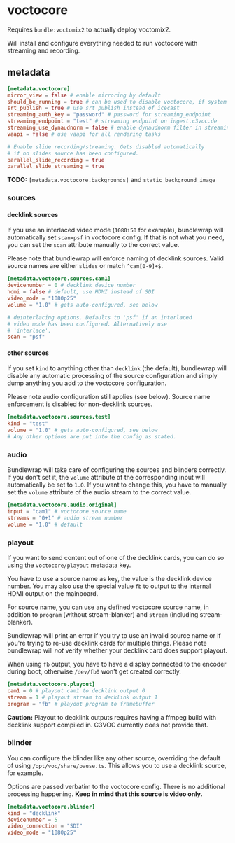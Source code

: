 # voctocore

Requires `bundle:voctomix2` to actually deploy voctomix2.

Will install and configure everything needed to run voctocore with
streaming and recording.

## metadata
```toml
[metadata.voctocore]
mirror_view = false # enable mirroring by default
should_be_running = true # can be used to disable voctocore, if system is to be used for storage only
srt_publish = true # use srt publish instead of icecast
streaming_auth_key = "password" # password for streaming_endpoint
streaming_endpoint = "test" # streaming endpoint on ingest.c3voc.de
streaming_use_dynaudnorm = false # enable dynaudnorm filter in streaming
vaapi = false # use vaapi for all rendering tasks

# Enable slide recording/streaming. Gets disabled automatically
# if no slides source has been configured.
parallel_slide_recording = true
parallel_slide_streaming = true
```

**TODO:** `[metadata.voctocore.backgrounds]` and `static_background_image`

### sources
#### decklink sources
If you use an interlaced video mode (`1080i50` for example), bundlewrap
will automatically set `scan=psf` in voctocore config. If that is not
what you need, you can set the `scan` attribute manually to the correct
value.

Please note that bundlewrap will enforce naming of decklink sources.
Valid source names are either `slides` or match `^cam[0-9]+$`.

```toml
[metadata.voctocore.sources.cam1]
devicenumber = 0 # decklink device number
hdmi = false # default, use HDMI instead of SDI
video_mode = "1080p25"
volume = "1.0" # gets auto-configured, see below

# deinterlacing options. Defaults to 'psf' if an interlaced
# video mode has been configured. Alternatively use
# 'interlace'.
scan = "psf"
```

#### other sources
If you set `kind` to anything other than `decklink` (the default),
bundlewrap will disable any automatic processing of the source
configuration and simply dump anything you add to the voctocore
configuration.

Please note audio configuration still applies (see below).
Source name enforcement is disabled for non-decklink sources.

```toml
[metadata.voctocore.sources.test]
kind = "test"
volume = "1.0" # gets auto-configured, see below
# Any other options are put into the config as stated.
```

### audio
Bundlewrap will take care of configuring the sources and blinders correctly.
If you don't set it, the `volume` attribute of the corresponding input
will automatically be set to `1.0`. If you want to change this, you have
to manually set the `volume` attribute of the audio stream to the correct
value.

```toml
[metadata.voctocore.audio.original]
input = "cam1" # voctocore source name
streams = "0+1" # audio stream number
volume = "1.0" # default
```

### playout
If you want to send content out of one of the decklink cards, you can
do so using the `voctocore/playout` metadata key.

You have to use a source name as key, the value is the decklink device
number. You may also use the special value `fb` to output to the internal
HDMI output on the mainboard.

For source name, you can use any defined voctocore source name, in
addition to `program` (without stream-blanker) and `stream` (including
stream-blanker).

Bundlewrap will print an error if you try to use an invalid source name
or if you're trying to re-use decklink cards for multiple things. Please
note bundlewrap will *not* verify whether your decklink card does support
playout.

When using `fb` output, you have to have a display connected to the
encoder during boot, otherwise `/dev/fb0` won't get created correctly.

```toml
[metadata.voctocore.playout]
cam1 = 0 # playout cam1 to decklink output 0
stream = 1 # playout stream to decklink output 1
program = "fb" # playout program to framebuffer
```

**Caution:** Playout to decklink outputs requires having a ffmpeg build
with decklink support compiled in. C3VOC currently does not provide that.

### blinder
You can configure the blinder like any other source, overriding the default
of using `/opt/voc/share/pause.ts`. This allows you to use a decklink source,
for example.

Options are passed verbatim to the voctocore config. There is no additional
processing happening. **Keep in mind that this source is video only.**
```toml
[metadata.voctocore.blinder]
kind = "decklink"
devicenumber = 5
video_connection = "SDI"
video_mode = "1080p25"
```
